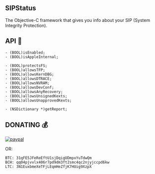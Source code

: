 ##  SIPStatus

The Objective-C framework that gives you info about your SIP (System Integrity Protection).

## API 📓

```ObjC
- (BOOL)isEnabled;
- (BOOL)isAppleInternal;

- (BOOL)protectsFS;
- (BOOL)allowsTFP;
- (BOOL)allowsKernDBG;
- (BOOL)allowsDTRACE;
- (BOOL)allowsNVRAM;
- (BOOL)allowsDevConf;
- (BOOL)allowsAnyRecovery;
- (BOOL)allowsUnsignedKexts;
- (BOOL)allowsUnapprovedKexts;

- (NSDictionary *)getReport;
```

## DONATING 💰

[![paypal](https://www.paypalobjects.com/en_US/i/btn/btn_donateCC_LG.gif)](https://www.paypal.com/cgi-bin/webscr?cmd=_s-xclick&hosted_button_id=NSV636CUWX754)

OR:

```
BTC: 31qFE5JFeReEftU1sjDqigUDmpxYuTdwQm
BCH: qq04pjvvlx406r7pd9dm3ft2smc4qc2njyjccpd6kw
LTC: 3N1EuxbmeXeTFjLEqmHeZfjK7HUig9XzpX
```